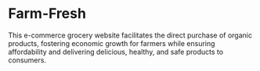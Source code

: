 # Farm-Fresh
This e-commerce grocery website facilitates the direct purchase of organic products, fostering economic growth for farmers while ensuring affordability and delivering delicious, healthy, and safe products to consumers.
